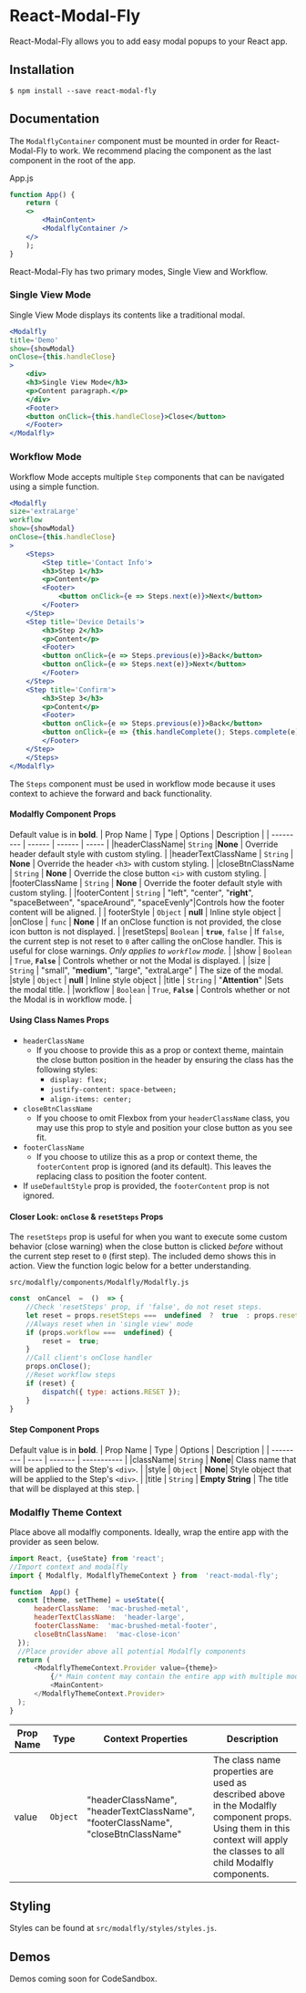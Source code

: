 # React-Modal-Fly

React-Modal-Fly allows you to add easy modal popups to your React app.

## Installation
```
$ npm install --save react-modal-fly
```
## Documentation

The `ModalflyContainer` component must be mounted in order for React-Modal-Fly to work.
We recommend placing the component  as the last component in the root of the app.

App.js
```jsx
function App() {
    return (
	<>
	    <MainContent>
	    <ModalflyContainer />
	</>
    );
}
```

React-Modal-Fly has two primary modes, Single View and Workflow.

### Single View Mode
Single View Mode displays its contents like a traditional modal. 
```jsx
<Modalfly
title='Demo'
show={showModal}
onClose={this.handleClose}
>
    <div>
	<h3>Single View Mode</h3>
	<p>Content paragraph.</p>
    </div>
    <Footer>
	<button onClick={this.handleClose}>Close</button>
    </Footer>
</Modalfly>
```

### Workflow Mode
Workflow Mode accepts multiple `Step` components that can be navigated using a simple function.
```jsx
<Modalfly
size='extraLarge'
workflow
show={showModal}
onClose={this.handleClose}
>
    <Steps>
        <Step title='Contact Info'>
	    <h3>Step 1</h3>
	    <p>Content</p>
	    <Footer>
	        <button onClick={e => Steps.next(e)}>Next</button>
	    </Footer>
	</Step>
	<Step title='Device Details'>
	    <h3>Step 2</h3>
	    <p>Content</p>
	    <Footer>
		<button onClick={e => Steps.previous(e)}>Back</button>
		<button onClick={e => Steps.next(e)}>Next</button>
	    </Footer>
	</Step>
	<Step title='Confirm'>
	    <h3>Step 3</h3>
	    <p>Content</p>
	    <Footer>
		<button onClick={e => Steps.previous(e)}>Back</button>
		<button onClick={e => {this.handleComplete(); Steps.complete(e);}}>Complete</button>
	    </Footer>
	</Step>
    </Steps>
</Modalfly>
```
The `Steps` component must be used in workflow mode because it uses context to achieve the forward and back functionality.

#### Modalfly Component Props
Default value is in **bold**.
| Prop Name | Type | Options | Description |
| --------- | ------ | ------ | ----- |
|headerClassName| `String` |**None** | Override header default style with custom styling. |
|headerTextClassName | `String` | **None** | Override the header `<h3>` with custom styling. |
|closeBtnClassName | `String` | **None** | Override the close button `<i>` with custom styling. |
|footerClassName | `String` | **None** | Override the footer default style with custom styling. |
|footerContent | `String` | "left", "center", "**right**", "spaceBetween", "spaceAround", "spaceEvenly"|Controls how the footer content will be aligned. |
| footerStyle | `Object` | **null** | Inline style object |
|onClose | `func` | **None** | If an onClose function is not provided, the close icon button is not displayed. |
|resetSteps| `Boolean` | **`true`**, `false` | If `false`, the current step is not reset to `0` after calling the onClose handler. This is useful for close warnings. *Only applies to `workflow` mode.* |
|show | `Boolean` | `True`, **`False`** | Controls whether or not the Modal is displayed. |
|size | `String` | "small", "**medium**", "large", "extraLarge" | The size of the modal.
|style | `Object` | **null** | Inline style object |
|title      | `String` | "**Attention**" |Sets the modal title. |
|workflow | `Boolean` | `True`, **`False`** | Controls whether or not the Modal is in workflow mode. |

#### Using Class Names Props
- `headerClassName`
	- If you choose to provide this as a prop or context theme, maintain the close button position in the header by ensuring the class has the following styles:
		- `display: flex;`
		-  `justify-content: space-between;`
        - `align-items: center;`
- `closeBtnClassName`
	- If you choose to omit Flexbox from your `headerClassName` class, you may use this prop to style and position your close button as you see fit.
- `footerClassName`
	- If you choose to utilize this as a prop or context theme, the `footerContent` prop is ignored (and its default). This leaves the replacing class to position the footer content. 
- If `useDefaultStyle` prop is provided, the `footerContent` prop is not ignored.

#### Closer Look: `onClose`  & `resetSteps` Props 
The `resetSteps` prop is useful for when you want to execute some custom behavior (close warning) when the close button is clicked *before*  without the current step reset to `0` (first step). The included demo shows this in action. View the function logic below for a better understanding.

`src/modalfly/components/Modalfly/Modalfly.js`
```js
const  onCancel  =  ()  => {
	//Check 'resetSteps' prop, if 'false', do not reset steps.
	let reset = props.resetSteps ===  undefined  ?  true  : props.resetSteps;
	//Always reset when in 'single view' mode
	if (props.workflow ===  undefined) {
		reset =  true;
	}
	//Call client's onClose handler
	props.onClose();
	//Reset workflow steps
	if (reset) {
		dispatch({ type: actions.RESET });
	}
}
```

#### Step Component Props
Default value is in **bold**.
| Prop Name | Type | Options | Description |
| --------- | ---- | ------- | ----------- |
|className| `String` | **None**| Class name that will be applied to the Step's `<div>`. |
|style | `Object` | **None**| Style object that will be applied to the Step's `<div>`. |
|title | `String` | **Empty String** | The title that will be displayed at this step. |

### Modalfly Theme Context
Place above all modalfly components. Ideally, wrap the entire app with the provider as seen below.
  ```js
  import React, {useState} from 'react';
  //Import context and modalfly
  import { Modalfly, ModalflyThemeContext } from  'react-modal-fly';
  
  function  App() {
	const [theme, setTheme] = useState({
		headerClassName:  'mac-brushed-metal',
		headerTextClassName:  'header-large',
		footerClassName:  'mac-brushed-metal-footer',
		closeBtnClassName:  'mac-close-icon'
	});
	//Place provider above all potential Modalfly components
	return (
		<ModalflyThemeContext.Provider value={theme}>
			{/* Main content may contain the entire app with multiple modalfly components. */}
			<MainContent>
		</ModalflyThemeContext.Provider>
	);
}
  ```

| Prop Name | Type | Context Properties | Description |
| --------- | ---- | ------- | ----------- |
|value| `Object` | "headerClassName", "headerTextClassName", "footerClassName", "closeBtnClassName" | The class name properties are used as described above in the Modalfly component props. Using them in this context will apply the classes to all child Modalfly components. |


## Styling
Styles can be found at `src/modalfly/styles/styles.js`.

## Demos
Demos coming soon for CodeSandbox.
